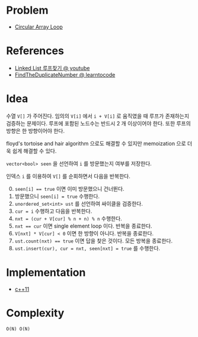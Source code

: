 # Problem

* [Circular Array Loop](https://leetcode.com/problems/circular-array-loop/)

# References

* [Linked List 루프찾기 @ youtube](https://www.youtube.com/watch?v=AWWxMl9-8CY)
* [FindTheDuplicateNumber @ learntocode](https://github.com/iamslash/learntocode/tree/master/leetcode/FindTheDuplicateNumber/README.md)

# Idea

수열 `V[]` 가 주어진다. 임의의 `V[i]` 에서 `i + V[i]` 로 움직였을 때
루프가 존재하는지 검증하는 문제이다. 루프에 포함된 노드수는 반드시 2 개 이상이어야 한다. 또한 루프의 방향은 한 방향이어야 한다.

floyd's tortoise and hair algorithm 으로도 해결할 수 있지만 memoization 으로 더욱 쉽게 해결할 수 있다.

`vector<bool> seen` 을 선언하여 `i` 를 방문했는지 여부를 저장한다.

인덱스 `i` 를 이용하여 `V[]` 를 순회하면서 다음을 반복한다.

0. `seen[i] == true` 이면 이미 방문했으니 건너뛴다.
1. 방문했으니 `seen[i] = true` 수행한다.
2. `unordered_set<int> ust` 를 선언하여 싸이클을 검증한다.
3. `cur = i` 수행하고 다음을 반복한다.
  0. `nxt = (cur + V[cur] % n + n) % n` 수행한다.
  1. `nxt == cur` 이면 single element loop 이다. 반복을 종료한다.
  2. `V[nxt] * V[cur] < 0` 이면 한 방향이 아니다. 반복을 종료한다.
  3. `ust.count(nxt) == true` 이면 답을 찾은 것이다. 모든 방복을 종료한다.
  4. `ust.insert(cur), cur = nxt, seen[nxt] = true` 를 수행한다.

# Implementation

* [c++11](a.cpp)

# Complexity

```
O(N) O(N)
```